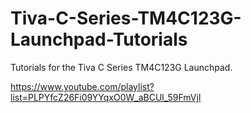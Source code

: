 # Tiva-C-Series-TM4C123G-Launchpad-Tutorials
Tutorials for the Tiva C Series TM4C123G Launchpad.

https://www.youtube.com/playlist?list=PLPYfcZ26Fi09YYqxO0W_aBCUl_59FmVjl
